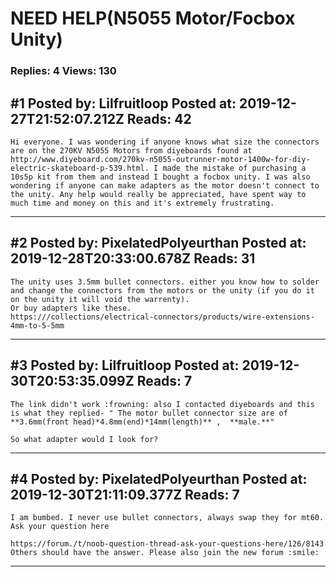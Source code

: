 # NEED HELP(N5055 Motor/Focbox Unity)

### Replies: 4 Views: 130

## \#1 Posted by: Lilfruitloop Posted at: 2019-12-27T21:52:07.212Z Reads: 42

```
Hi everyone. I was wondering if anyone knows what size the connectors are on the 270KV N5055 Motors from diyeboards found at http://www.diyeboard.com/270kv-n5055-outrunner-motor-1400w-for-diy-electric-skateboard-p-539.html. I made the mistake of purchasing a 10s5p kit from them and instead I bought a focbox unity. I was also wondering if anyone can make adapters as the motor doesn't connect to the unity. Any help would really be appreciated, have spent way to much time and money on this and it's extremely frustrating.
```

---
## \#2 Posted by: PixelatedPolyeurthan Posted at: 2019-12-28T20:33:00.678Z Reads: 31

```
The unity uses 3.5mm bullet connectors. either you know how to solder and change the connectors from the motors or the unity (if you do it on the unity it will void the warrenty).
Or buy adapters like these.
https:///collections/electrical-connectors/products/wire-extensions-4mm-to-5-5mm
```

---
## \#3 Posted by: Lilfruitloop Posted at: 2019-12-30T20:53:35.099Z Reads: 7

```
The link didn't work :frowning: also I contacted diyeboards and this is what they replied- " The motor bullet connector size are of  **3.6mm(front head)*4.8mm(end)*14mm(length)** ,  **male.**"

So what adapter would I look for?
```

---
## \#4 Posted by: PixelatedPolyeurthan Posted at: 2019-12-30T21:11:09.377Z Reads: 7

```
I am bumbed. I never use bullet connectors, always swap they for mt60.
Ask your question here 

https://forum./t/noob-question-thread-ask-your-questions-here/126/8143
Others should have the answer. Please also join the new forum :smile:
```

---
